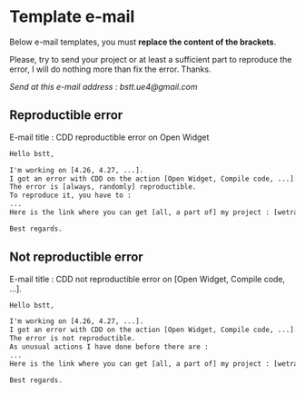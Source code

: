 # Template e-mail

Below e-mail templates, you must **replace the content of the brackets**.

Please, try to send your project or at least a sufficient part to reproduce the error, I will do nothing more than fix the error. Thanks.

_Send at this e-mail address : bstt.ue4@gmail.com_

## Reproductible error

E-mail title : CDD reproductible error on Open Widget

```email
Hello bstt,

I'm working on [4.26, 4.27, ...].
I got an error with CDD on the action [Open Widget, Compile code, ...].
The error is [always, randomly] reproductible.
To reproduce it, you have to :
...
Here is the link where you can get [all, a part of] my project : [wetransfer, google drive]

Best regards.
```

## Not reproductible error

E-mail title : CDD not reproductible error on [Open Widget, Compile code, ...].

```email
Hello bstt,

I'm working on [4.26, 4.27, ...].
I got an error with CDD on the action [Open Widget, Compile code, ...].
The error is not reproductible.
As unusual actions I have done before there are :
...
Here is the link where you can get [all, a part of] my project : [wetransfer, google drive]

Best regards.
```
